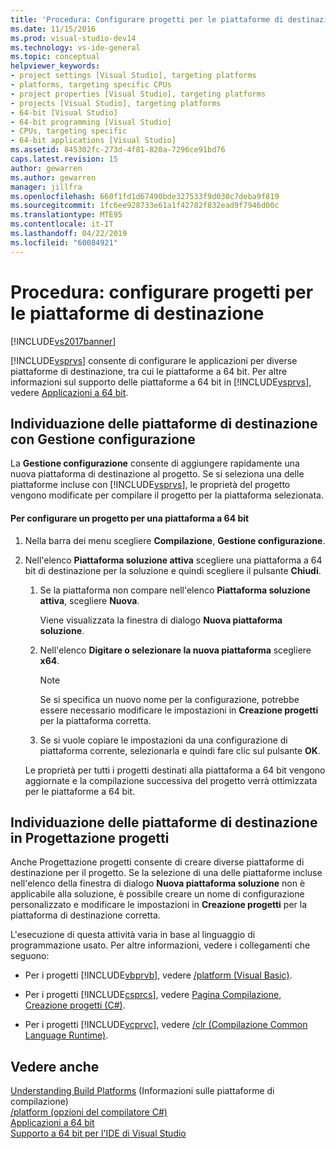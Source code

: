 ```yaml
---
title: 'Procedura: Configurare progetti per le piattaforme di destinazione | Microsoft Docs'
ms.date: 11/15/2016
ms.prod: visual-studio-dev14
ms.technology: vs-ide-general
ms.topic: conceptual
helpviewer_keywords:
- project settings [Visual Studio], targeting platforms
- platforms, targeting specific CPUs
- project properties [Visual Studio], targeting platforms
- projects [Visual Studio], targeting platforms
- 64-bit [Visual Studio]
- 64-bit programming [Visual Studio]
- CPUs, targeting specific
- 64-bit applications [Visual Studio]
ms.assetid: 845302fc-273d-4f81-820a-7296ce91bd76
caps.latest.revision: 15
author: gewarren
ms.author: gewarren
manager: jillfra
ms.openlocfilehash: 660f1fd1d67490bde327533f9d030c7deba9f819
ms.sourcegitcommit: 1fc6ee928733e61a1f42782f832ead9f7946d00c
ms.translationtype: MTE95
ms.contentlocale: it-IT
ms.lasthandoff: 04/22/2019
ms.locfileid: "60084921"
---
```

# <a name="how-to-configure-projects-to-target-platforms"></a>Procedura: configurare progetti per le piattaforme di destinazione
[!INCLUDE[vs2017banner](../includes/vs2017banner.md)]

[!INCLUDE[vsprvs](../includes/vsprvs-md.md)] consente di configurare le applicazioni per diverse piattaforme di destinazione, tra cui le piattaforme a 64 bit. Per altre informazioni sul supporto delle piattaforme a 64 bit in [!INCLUDE[vsprvs](../includes/vsprvs-md.md)], vedere [Applicazioni a 64 bit](http://msdn.microsoft.com/library/fd4026bc-2c3d-4b27-86dc-ec5e96018181).  
  
## <a name="targeting-platforms-with-the-configuration-manager"></a>Individuazione delle piattaforme di destinazione con Gestione configurazione  
 La **Gestione configurazione** consente di aggiungere rapidamente una nuova piattaforma di destinazione al progetto. Se si seleziona una delle piattaforme incluse con [!INCLUDE[vsprvs](../includes/vsprvs-md.md)], le proprietà del progetto vengono modificate per compilare il progetto per la piattaforma selezionata.   
  
#### <a name="to-configure-a-project-to-target-a-64-bit-platform"></a>Per configurare un progetto per una piattaforma a 64 bit  
  
1. Nella barra dei menu scegliere **Compilazione**, **Gestione configurazione**.  
  
2. Nell'elenco **Piattaforma soluzione attiva** scegliere una piattaforma a 64 bit di destinazione per la soluzione e quindi scegliere il pulsante **Chiudi**.  
  
   1. Se la piattaforma non compare nell'elenco **Piattaforma soluzione attiva**, scegliere **Nuova**.  
  
        Viene visualizzata la finestra di dialogo **Nuova piattaforma soluzione**.  
  
   2. Nell'elenco **Digitare o selezionare la nuova piattaforma** scegliere **x64**.  
  
       > [!NOTE]
       >  Se si specifica un nuovo nome per la configurazione, potrebbe essere necessario modificare le impostazioni in **Creazione progetti** per la piattaforma corretta.  
  
   3. Se si vuole copiare le impostazioni da una configurazione di piattaforma corrente, selezionarla e quindi fare clic sul pulsante **OK**.  
  
   Le proprietà per tutti i progetti destinati alla piattaforma a 64 bit vengono aggiornate e la compilazione successiva del progetto verrà ottimizzata per le piattaforme a 64 bit.   
  
## <a name="targeting-platforms-in-the-project-designer"></a>Individuazione delle piattaforme di destinazione in Progettazione progetti  
 Anche Progettazione progetti consente di creare diverse piattaforme di destinazione per il progetto. Se la selezione di una delle piattaforme incluse nell'elenco della finestra di dialogo **Nuova piattaforma soluzione** non è applicabile alla soluzione, è possibile creare un nome di configurazione personalizzato e modificare le impostazioni in **Creazione progetti** per la piattaforma di destinazione corretta.  
  
 L'esecuzione di questa attività varia in base al linguaggio di programmazione usato. Per altre informazioni, vedere i collegamenti che seguono:  
  
- Per i progetti [!INCLUDE[vbprvb](../includes/vbprvb-md.md)], vedere [/platform (Visual Basic)](http://msdn.microsoft.com/library/f9bc61e6-e854-4ae1-87b9-d6244de23fd1).  
  
- Per i progetti [!INCLUDE[csprcs](../includes/csprcs-md.md)], vedere [Pagina Compilazione, Creazione progetti (C#)](../ide/reference/build-page-project-designer-csharp.md).  
  
- Per i progetti [!INCLUDE[vcprvc](../includes/vcprvc-md.md)], vedere [/clr (Compilazione Common Language Runtime)](http://msdn.microsoft.com/library/fec5a8c0-40ec-484c-a213-8dec918c1d6c).  
  
## <a name="see-also"></a>Vedere anche  
 [Understanding Build Platforms](../ide/understanding-build-platforms.md)  (Informazioni sulle piattaforme di compilazione)  
 [/platform (opzioni del compilatore C#)](http://msdn.microsoft.com/library/c290ff5e-47f4-4a85-9bb3-9c2525b0be04)   
 [Applicazioni a 64 bit](http://msdn.microsoft.com/library/fd4026bc-2c3d-4b27-86dc-ec5e96018181)   
 [Supporto a 64 bit per l'IDE di Visual Studio](../ide/visual-studio-ide-64-bit-support.md)
